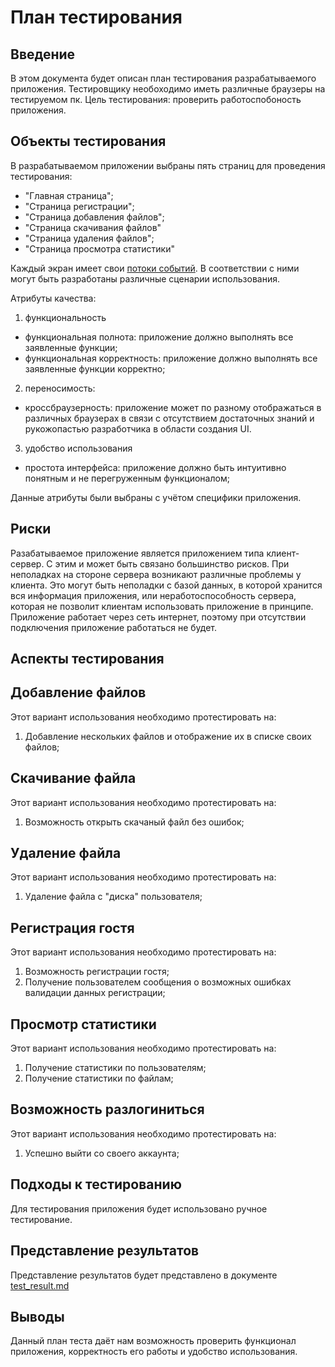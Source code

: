 # План тестирования

## Введение
В этом документа будет описан план тестирования разрабатываемого приложения. 
Тестировщику необоходимо иметь различные браузеры на тестируемом пк.
Цель тестирования: проверить работоспобоность приложения.

## Объекты тестирования
В разрабатываемом приложении выбраны пять страниц для проведения тестирования:

- "Главная страница";
- "Страница регистрации";
- "Страница добавления файлов";
- "Страница скачивания файлов"
- "Страница удаления файлов";
- "Страница просмотра статистики"

Каждый экран имеет свои [потоки событий](https://github.com/KirillKomarov550503/OneDrive/tree/master/Diagrams/Activity). В соответствии с ними могут быть разработаны различные сценарии использования.

Атрибуты качества:
1. функциональность
- функциональная полнота: приложение должно выполнять все заявленные функции;
- функциональная корректность: приложение должно выполнять все заявленные функции корректно;
2. переносимость:
- кроссбраузерность: приложение может по разному отображаться в различных браузерах в связи с отсутствием достаточных знаний и рукожопастью разработчика в области создания UI.
3. удобство использования
- простота интерфейса: приложение должно быть интуитивно понятным и не перегруженным функционалом;

Данные атрибуты были выбраны с учётом специфики приложения.

## Риски
Разабатываемое приложение является приложением типа клиент-сервер. С этим и может быть связано большинство рисков. При неполадках на стороне сервера возникают различные проблемы у клиента. Это могут быть неполадки с базой данных, в которой хранится вся информация приложения, или неработоспособность сервера, которая не позволит клиентам использовать приложение в принципе. Приложение работает через сеть интернет, поэтому при отсутствии подключения приложение работаться не будет.

## Аспекты тестирования

## Добавление файлов
Этот вариант использования необходимо протестировать на:
1. Добавление нескольких файлов и отображение их в списке своих файлов;

## Скачивание файла
Этот вариант использования необходимо протестировать на:
1. Возможность открыть скачаный файл без ошибок;

## Удаление файла
Этот вариант использования необходимо протестировать на:
1. Удаление файла с "диска" пользователя;

## Регистрация гостя
Этот вариант использования необходимо протестировать на:
1. Возможность регистрации гостя;
2. Получение пользователем сообщения о возможных ошибках валидации данных регистрации;

## Просмотр статистики
Этот вариант использования необходимо протестировать на:
1. Получение статистики по пользователям;
2. Получение статистики по файлам;

## Возможность разлогиниться
Этот вариант использования необходимо протестировать на:
1. Успешно выйти со своего аккаунта;


## Подходы к тестированию
Для тестирования приложения будет использовано ручное тестирование.

## Представление результатов
Представление результатов будет представлено в документе [test_result.md](https://github.com/KirillKomarov550503/OneDrive/blob/master/tests/test_result.md)

## Выводы
Данный план теста даёт нам возможность проверить функционал приложения, корректность его работы и удобство использования.
